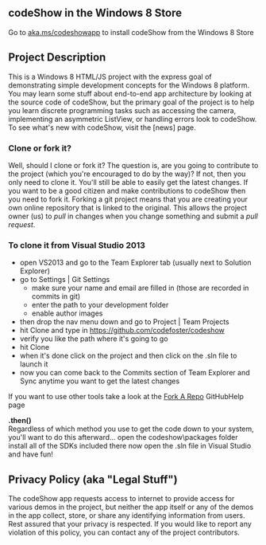 ## codeShow in the Windows 8 Store ##
Go to [aka.ms/codeshowapp](http://aka.ms/codeshowapp) to install codeShow from the Windows 8 Store

## Project Description ##
This is a Windows 8 HTML/JS project with the express goal of demonstrating simple development concepts for the Windows 8 platform. You may learn some stuff about end-to-end app architecture by looking at the source code of codeShow, but the primary goal of the project is to help you learn discrete programming tasks such as accessing the camera, implementing an asymmetric ListView, or handling errors look to codeShow.
To see what's new with codeShow, visit the [news] page.

### Clone or fork it? ###
Well, should I clone or fork it? The question is, are you going to contribute to the project (which you're encouraged to do by the way)? If not, then you only need to clone it. You'll still be able to easily get the latest changes. If you want to be a good citizen and make contributions to codeShow then you need to fork it. Forking a git project means that you are creating your own online repository that is linked to the original. This allows the project owner (us) to _pull_ in changes when you change something and submit a _pull request_.

### To clone it from Visual Studio 2013 ###
* open VS2013 and go to the Team Explorer tab (usually next to Solution Explorer)
* go to Settings | Git Settings
  * make sure your name and email are filled in (those are recorded in commits in git)
  * enter the path to your development folder
  * enable author images
* then drop the nav menu down and go to Project | Team Projects
* hit Clone and type in https://github.com/codefoster/codeshow
* verify you like the path where it's going to go
* hit Clone
* when it's done click on the project and then click on the .sln file to launch it
* now you can come back to the Commits section of Team Explorer and Sync anytime you want to get the latest changes

If you want to use other tools take a look at the [Fork A Repo](https://help.github.com/articles/fork-a-repo/) GitHubHelp page

**.then()**  
Regardless of which method you use to get the code down to your system, you'll want to do this afterward... open the codeshow\packages folder
install all of the SDKs included there
now open the .sln file in Visual Studio and have fun!


## Privacy Policy (aka "Legal Stuff") ##
The codeShow app requests access to internet to provide access for various demos in the project, but neither the app itself or any of the demos in the app collect, store, or share any identifying information from users. Rest assured that your privacy is respected. If you would like to report any violation of this policy, you can contact any of the project contributors.

